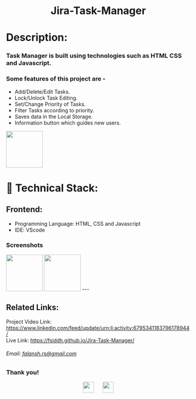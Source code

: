 <h1 align="center">
  Jira-Task-Manager
</h1>

# Description:

### Task Manager is built using technologies such as HTML CSS and Javascript.
### Some features of this project are -
- Add/Delete/Edit Tasks.
- Lock/Unlock Task Editing.
- Set/Change Priority of Tasks.
- Filter Tasks according to priority.
- Saves data in the Local Storage.
- Information button which guides new users.

<img src="https://user-images.githubusercontent.com/example.png" height="100px" width="100px" >

# 🚀 Technical Stack:

## Frontend:
- Programming Language: HTML, CSS and Javascript
- IDE: VScode


### Screenshots
<img src="https://user-images.githubusercontent.com/example.png" height="100px" width="100px"   > 
<img src="https://user-images.githubusercontent.com/5example.png" height="100px" width="100px"  >
---

## Related Links:
Project Video Link: https://www.linkedin.com/feed/update/urn:li:activity:6795341183796178944/ <br />
Live Link: https://fsiddh.github.io/Jira-Task-Manager/

###### Email: falansh.rs@gmail.com

### Thank you!
<p align ="center">
  <a href="https://www.linkedin.com/in/falansh-siddh/" target="_blank"><img src="https://cdn.jsdelivr.net/npm/simple-icons@3.0.1/icons/linkedin.svg" style="background-color:white;" height="30"      width="30"></a>
  &nbsp;&nbsp;&nbsp;&nbsp;
  <a href="Soon" target="_blank"><img src="https://cdn.jsdelivr.net/npm/simple-icons@3.0.1/icons/twitter.svg" height="30" width="30"></a>
</p>

